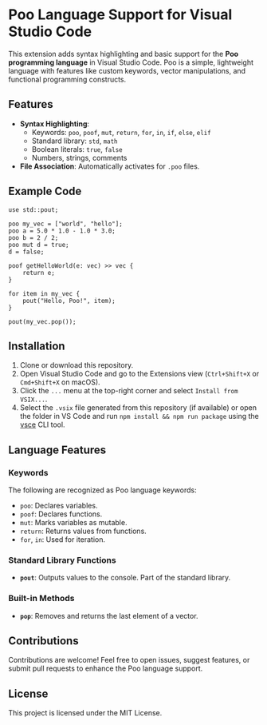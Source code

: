 # Poo Language Support for Visual Studio Code

This extension adds syntax highlighting and basic support for the **Poo programming language** in Visual Studio Code. Poo is a simple, lightweight language with features like custom keywords, vector manipulations, and functional programming constructs.

## Features

- **Syntax Highlighting**:
  - Keywords: `poo`, `poof`, `mut`, `return`, `for`, `in`, `if`, `else`, `elif`
  - Standard library: `std`, `math`
  - Boolean literals: `true`, `false`
  - Numbers, strings, comments
- **File Association**: Automatically activates for `.poo` files.

## Example Code

```poo
use std::pout;

poo my_vec = ["world", "hello"];
poo a = 5.0 * 1.0 - 1.0 * 3.0;
poo b = 2 / 2;
poo mut d = true;
d = false;

poof getHelloWorld(e: vec) >> vec {
    return e;
}

for item in my_vec {
    pout("Hello, Poo!", item);
}

pout(my_vec.pop());
```

## Installation

1. Clone or download this repository.
2. Open Visual Studio Code and go to the Extensions view (`Ctrl+Shift+X` or `Cmd+Shift+X` on macOS).
3. Click the `...` menu at the top-right corner and select `Install from VSIX...`.
4. Select the `.vsix` file generated from this repository (if available) or open the folder in VS Code and run `npm install && npm run package` using the [vsce](https://code.visualstudio.com/api/working-with-extensions/publishing-extension) CLI tool.

## Language Features

### Keywords

The following are recognized as Poo language keywords:

- `poo`: Declares variables.
- `poof`: Declares functions.
- `mut`: Marks variables as mutable.
- `return`: Returns values from functions.
- `for`, `in`: Used for iteration.

### Standard Library Functions

- **`pout`**: Outputs values to the console. Part of the standard library.

### Built-in Methods

- **`pop`**: Removes and returns the last element of a vector.

## Contributions

Contributions are welcome! Feel free to open issues, suggest features, or submit pull requests to enhance the Poo language support.

## License

This project is licensed under the MIT License.
